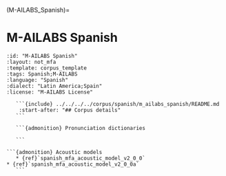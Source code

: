 
(M-AILABS_Spanish)=
# M-AILABS Spanish

``````{corpus} M-AILABS Spanish
:id: "M-AILABS Spanish"
:layout: not_mfa
:template: corpus_template
:tags: Spanish;M-AILABS
:language: "Spanish"
:dialect: "Latin America;Spain"
:license: "M-AILABS License"

   ```{include} ../../../../corpus/spanish/m_ailabs_spanish/README.md
    :start-after: "## Corpus details"
   ```

   ```{admonition} Pronunciation dictionaries

   ```

```{admonition} Acoustic models
   * {ref}`spanish_mfa_acoustic_model_v2_0_0`
* {ref}`spanish_mfa_acoustic_model_v2_0_0a`
   ```
``````
